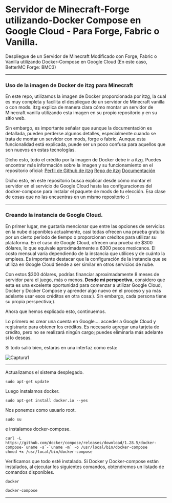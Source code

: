 # Servidor de Minecraft-Forge utilizando-Docker Compose en Google Cloud - Para Forge, Fabric o Vanilla. 
Despliegue de un Servidor de Minecraft Modificado con Forge, Fabric o Vanilla utilizando Docker-Compose en Google Cloud (En este caso, BetterMC Forge: BMC3)

---

### Uso de la imagen de Docker de itzg para Minecraft

En este repo, utilizamos la imagen de Docker proporcionada por itzg, la cual es muy completa y facilita el despliegue de un servidor de Minecraft vanilla o con mods. itzg explica de manera clara cómo montar un servidor de Minecraft vanilla utilizando esta imagen en su propio repositorio y en su sitio web.

Sin embargo, es importante señalar que aunque la documentación es detallada, pueden perderse algunos detalles, especialmente cuando se trata de montar un servidor con mods, forge o fabric. Aunque esta funcionalidad está explicada, puede ser un poco confusa para aquellos que son nuevos en estas tecnologías.

Dicho esto, todo el crédito por la imagen de Docker debe ir a itzg. Puedes encontrar más información sobre la imagen y su funcionamiento en el repositorio oficial:
[Perfil de Github de itzg](https://github.com/itzg)
[Repo de itzg](https://github.com/itzg/docker-minecraft-server)
[Documentación](https://docker-minecraft-server.readthedocs.io/en/latest/)

Dicho esto, en este repositorio busca explicar desde cómo montar el servidor en el servicio de Google Cloud hasta las configuraciones del docker-compose para instalar el paquete de mods de tu elección. Esa clase de cosas que no las encuentras en un mismo repositorio :) 

--- 

### Creando la instancia de Google Cloud.

En primer lugar, me gustaría mencionar que entre las opciones de servicios en la nube disponibles actualmente, casi todas ofrecen una prueba gratuita por un cierto período de tiempo o proporcionan créditos para utilizar su plataforma. En el caso de Google Cloud, ofrecen una prueba de $300 dólares, lo que equivale aproximadamente a 6300 pesos mexicanos. El costo mensual varía dependiendo de la instancia que utilices y de cuánto la emplees. Es importante destacar que la configuración de la instancia que se utiliza en Google Cloud tiende a ser similar en otros servicios de nube.

Con estos $300 dólares, podrías financiar aproximadamente 8 meses de servidor para el juego, más o menos. **Desde mi perspectiva**, considero que esta es una excelente oportunidad para comenzar a utilizar Google Cloud, Docker y Docker Compose y aprender algo nuevo en el proceso y ya más adelante usar esos créditos en otra cosa:). 
Sin embargo, cada persona tiene su propia perspectiva;).

Ahora que hemos explicado esto, continuemos.

Lo primero es crear una cuenta en Google.... acceder a Google Cloud y registrarte para obtener los créditos. Es necesario agregar una tarjeta de crédito, pero no se realizará ningún cargo; puedes eliminarla más adelante si lo deseas.

Si todo salió bien, estarás en una interfaz como esta:

![Captura1](https://github.com/JESUSLUG/Servidor-de-Minecraft-Forge-utilizando-Docker-Compose-en-Google-Cloud-Forge-Fabric-Vanilla/assets/116361712/6add52de-cbe4-4a84-a240-c4c4ff5cfcdc)



---

Actualizamos el sistema desplegado.

```
sudo apt-get update
```

Luego instalamos docker.

```
sudo apt-get install docker.io --yes
```

Nos ponemos como usuario root.

```
sudo su
```
e instalamos docker-compose.

```
curl -L https://github.com/docker/compose/releases/download/1.28.5/docker-compose-`uname -s`-`uname -m` -o /usr/local/bin/docker-compose
chmod +x /usr/local/bin/docker-compose
```

Verificamos que todo esté instalado. Si Docker y Docker-compose están instalados, al ejecutar los siguientes comandos, obtendremos un listado de comandos disponibles.

```
docker 
```

```
docker-compose
```

---
